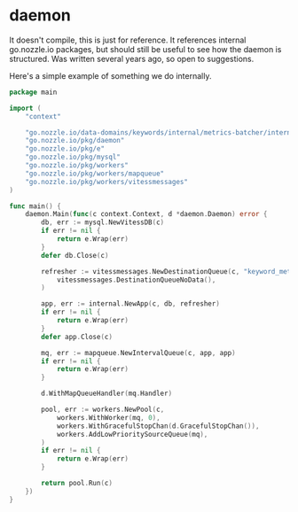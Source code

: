 # daemon

It doesn't compile, this is just for reference. It references internal go.nozzle.io packages, but should
still be useful to see how the daemon is structured. Was written several years ago, so open to suggestions.

Here's a simple example of something we do internally.

```go
package main

import (
	"context"

	"go.nozzle.io/data-domains/keywords/internal/metrics-batcher/internal"
	"go.nozzle.io/pkg/daemon"
	"go.nozzle.io/pkg/e"
	"go.nozzle.io/pkg/mysql"
	"go.nozzle.io/pkg/workers"
	"go.nozzle.io/pkg/workers/mapqueue"
	"go.nozzle.io/pkg/workers/vitessmessages"
)

func main() {
	daemon.Main(func(c context.Context, d *daemon.Daemon) error {
		db, err := mysql.NewVitessDB(c)
		if err != nil {
			return e.Wrap(err)
		}
		defer db.Close(c)

		refresher := vitessmessages.NewDestinationQueue(c, "keyword_metrics__refresher__msgs",
			vitessmessages.DestinationQueueNoData(),
		)

		app, err := internal.NewApp(c, db, refresher)
		if err != nil {
			return e.Wrap(err)
		}
		defer app.Close(c)

		mq, err := mapqueue.NewIntervalQueue(c, app, app)
		if err != nil {
			return e.Wrap(err)
		}

		d.WithMapQueueHandler(mq.Handler)

		pool, err := workers.NewPool(c,
			workers.WithWorker(mq, 0),
			workers.WithGracefulStopChan(d.GracefulStopChan()),
			workers.AddLowPrioritySourceQueue(mq),
		)
		if err != nil {
			return e.Wrap(err)
		}

		return pool.Run(c)
	})
}

```
